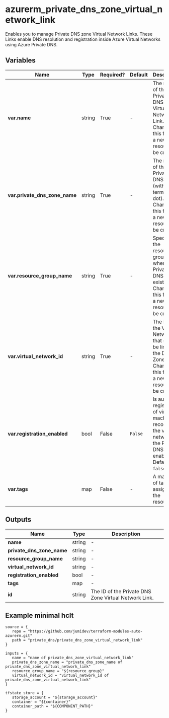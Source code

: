 # azurerm_private_dns_zone_virtual_network_link

Enables you to manage Private DNS zone Virtual Network Links. These Links enable DNS resolution and registration inside Azure Virtual Networks using Azure Private DNS.

## Variables

| Name | Type | Required? |  Default  |  Description |
| ---- | ---- | --------- |  ----------- | ----------- |
| **var.name** | string | True | -  |  The name of the Private DNS Zone Virtual Network Link. Changing this forces a new resource to be created. | 
| **var.private_dns_zone_name** | string | True | -  |  The name of the Private DNS zone (without a terminating dot). Changing this forces a new resource to be created. | 
| **var.resource_group_name** | string | True | -  |  Specifies the resource group where the Private DNS Zone exists. Changing this forces a new resource to be created. | 
| **var.virtual_network_id** | string | True | -  |  The ID of the Virtual Network that should be linked to the DNS Zone. Changing this forces a new resource to be created. | 
| **var.registration_enabled** | bool | False | `False`  |  Is auto-registration of virtual machine records in the virtual network in the Private DNS zone enabled? Defaults to `false`. | 
| **var.tags** | map | False | -  |  A mapping of tags to assign to the resource. | 



## Outputs

| Name | Type | Description |
| ---- | ---- | --------- | 
| **name** | string  | - | 
| **private_dns_zone_name** | string  | - | 
| **resource_group_name** | string  | - | 
| **virtual_network_id** | string  | - | 
| **registration_enabled** | bool  | - | 
| **tags** | map  | - | 
| **id** | string  | The ID of the Private DNS Zone Virtual Network Link. | 

## Example minimal hclt

```hcl
source = {
   repo = "https://github.com/jumidev/terraform-modules-auto-azurerm.git" 
   path = "private_dns/private_dns_zone_virtual_network_link" 
}

inputs = {
   name = "name of private_dns_zone_virtual_network_link" 
   private_dns_zone_name = "private_dns_zone_name of private_dns_zone_virtual_network_link" 
   resource_group_name = "${resource_group}" 
   virtual_network_id = "virtual_network_id of private_dns_zone_virtual_network_link" 
}

tfstate_store = {
   storage_account = "${storage_account}" 
   container = "${container}" 
   container_path = "${COMPONENT_PATH}" 
}


```